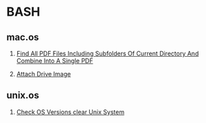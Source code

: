 # BASH #


## mac.os ##

1. [Find All PDF Files Including Subfolders Of Current Directory And Combine Into A Single PDF](/bash/bash.osx.find.pdf.files.combine.into.single.pdf)

1. [Attach Drive Image](/bash/bash.mac.os.attach.drive.image.sh)

## unix.os ##

1. [Check OS Versions clear Unix System](/bash/bash.unix.os.function.check.os.system.sh)